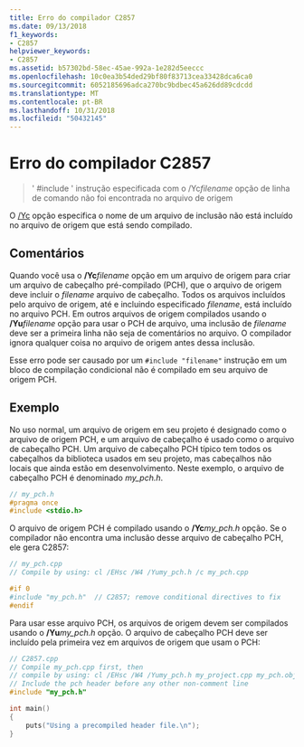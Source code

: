 ```yaml
---
title: Erro do compilador C2857
ms.date: 09/13/2018
f1_keywords:
- C2857
helpviewer_keywords:
- C2857
ms.assetid: b57302bd-58ec-45ae-992a-1e282d5eeccc
ms.openlocfilehash: 10c0ea3b54ded29bf80f83713cea33428dca6ca0
ms.sourcegitcommit: 6052185696adca270bc9bdbec45a626dd89cdcdd
ms.translationtype: MT
ms.contentlocale: pt-BR
ms.lasthandoff: 10/31/2018
ms.locfileid: "50432145"
---
```

# <a name="compiler-error-c2857"></a>Erro do compilador C2857

> ' #include ' instrução especificada com o /Yc*filename* opção de linha de comando não foi encontrada no arquivo de origem

O [/Yc](../../build/reference/yc-create-precompiled-header-file.md) opção especifica o nome de um arquivo de inclusão não está incluído no arquivo de origem que está sendo compilado.

## <a name="remarks"></a>Comentários

Quando você usa o **/Yc**<em>filename</em> opção em um arquivo de origem para criar um arquivo de cabeçalho pré-compilado (PCH), que o arquivo de origem deve incluir o *filename* arquivo de cabeçalho. Todos os arquivos incluídos pelo arquivo de origem, até e incluindo especificado *filename*, está incluído no arquivo PCH. Em outros arquivos de origem compilados usando o **/Yu**<em>filename</em> opção para usar o PCH de arquivo, uma inclusão de *filename* deve ser a primeira linha não seja de comentários no arquivo. O compilador ignora qualquer coisa no arquivo de origem antes dessa inclusão.

Esse erro pode ser causado por um `#include "filename"` instrução em um bloco de compilação condicional não é compilado em seu arquivo de origem PCH.

## <a name="example"></a>Exemplo

No uso normal, um arquivo de origem em seu projeto é designado como o arquivo de origem PCH, e um arquivo de cabeçalho é usado como o arquivo de cabeçalho PCH. Um arquivo de cabeçalho PCH típico tem todos os cabeçalhos da biblioteca usados em seu projeto, mas cabeçalhos não locais que ainda estão em desenvolvimento. Neste exemplo, o arquivo de cabeçalho PCH é denominado *my_pch.h*.

```cpp
// my_pch.h
#pragma once
#include <stdio.h>
```

O arquivo de origem PCH é compilado usando o **/Yc**<em>my_pch.h</em> opção. Se o compilador não encontra uma inclusão desse arquivo de cabeçalho PCH, ele gera C2857:

```cpp
// my_pch.cpp
// Compile by using: cl /EHsc /W4 /Yumy_pch.h /c my_pch.cpp

#if 0
#include "my_pch.h"  // C2857; remove conditional directives to fix
#endif
```

Para usar esse arquivo PCH, os arquivos de origem devem ser compilados usando o **/Yu**<em>my_pch.h</em> opção. O arquivo de cabeçalho PCH deve ser incluído pela primeira vez em arquivos de origem que usam o PCH:

```cpp
// C2857.cpp
// Compile my_pch.cpp first, then
// compile by using: cl /EHsc /W4 /Yumy_pch.h my_project.cpp my_pch.obj
// Include the pch header before any other non-comment line
#include "my_pch.h"

int main()
{
    puts("Using a precompiled header file.\n");
}
```